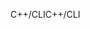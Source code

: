 <span data-ttu-id="eb930-101">C++/CLI</span><span class="sxs-lookup"><span data-stu-id="eb930-101">C++/CLI</span></span>